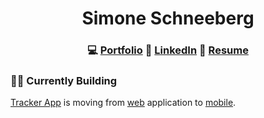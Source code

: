 
# <div align='center'>Simone Schneeberg</div> #

 ### <div align='center'> 💻 [Portfolio](http://sschneeberg.com) 🔗 [LinkedIn](https://linkedin.com/in/simone-schneeberg) 📄 [Resume](http://www.sschneeberg.com/resume) </div> ###

### 👷‍♀️ Currently Building

[Tracker App](https://periodtrackerapp.herokuapp.com) is moving from [web](https://github.com/sschneeberg/tracker-app) application to [mobile](https://github.com/sschneeberg/tracker-native). 


<!--
**sschneeberg/sschneeberg** is a ✨ _special_ ✨ repository because its `README.md` (this file) appears on your GitHub profile.

Here are some ideas to get you started:

- 👷‍♀️ I’m currently working on ...
- 🌱 I’m currently learning ...
- 👯 I’m looking to collaborate on ...
- 🤔 I’m looking for help with ...
- 💬 Ask me about ...
- 📫 How to reach me: ...
- 😄 Pronouns: ...
- ⚡ Fun fact: ...
-->
